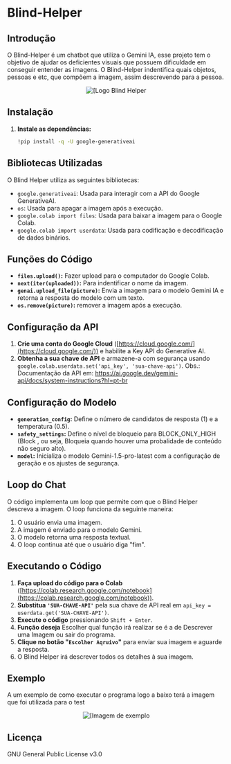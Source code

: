 # Blind-Helper

## Introdução
O Blind-Helper é um chatbot que utiliza o Gemini IA, esse projeto tem o objetivo de ajudar os deficientes visuais que possuem dificuldade em conseguir entender as imagens. O Blind-Helper indentifica quais objetos, pessoas e etc, que compõem a imagem, assim descrevendo para a pessoa.

<div align="center">
  <img alt="[Logo Blind Helper" src="https://github.com/rafaelnator/Blind-Helper/blob/main/Imagem-README/Blind_Helper.png" heght="50px"/>
</div>

## Instalação

1. **Instale as dependências:**

   ```bash
   !pip install -q -U google-generativeai
   ```

## Bibliotecas Utilizadas

O Blind Helper utiliza as seguintes bibliotecas:

* `google.generativeai`: Usada para interagir com a API do Google GenerativeAI.
* `os`: Usada para apagar a imagem após a execução.
* `google.colab import files`: Usada para baixar a imagem para o Google Colab.
* `google.colab import userdata`: Usada para codificação e decodificação de dados binários.

## Funções do Código

* **`files.upload()`:** Fazer upload para o computador do Google Colab.
* **`next(iter(uploaded))`:** Para indentificar o nome da imagem.
* **`genai.upload_file(picture)`:** Envia a imagem para o modelo Gemini IA e retorna a resposta do modelo com um texto.
* **`os.remove(picture)`:** remover a imagem após a execução.

## Configuração da API

1. **Crie uma conta do Google Cloud** ([https://cloud.google.com/](https://cloud.google.com/)) e habilite a Key API do Generative AI.
2. **Obtenha a sua chave de API** e armazene-a com segurança usando `google.colab.userdata.set('api_key', 'sua-chave-api')`.
Obs.: Documentação da API em: https://ai.google.dev/gemini-api/docs/system-instructions?hl=pt-br

## Configuração do Modelo

* **`generation_config`:** Define o número de candidatos de resposta (1) e a temperatura (0.5).
* **`safety_settings`:** Define o nível de bloqueio para BLOCK_ONLY_HIGH (Block , ou seja, Bloqueia quando houver uma probalidade de conteúdo não seguro alto).
* **`model`:** Inicializa o modelo Gemini-1.5-pro-latest com a configuração de geração e os ajustes de segurança.

## Loop do Chat

O código implementa um loop que permite com que o Blind Helper descreva a imagem. O loop funciona da seguinte maneira:

1. O usuário envia uma imagem.
2. A imagem é enviado para o modelo Gemini.
3. O modelo retorna uma resposta textual.
4. O loop continua até que o usuário diga "fim".

## Executando o Código

1. **Faça upload do código para o Colab** ([https://colab.research.google.com/notebook](https://colab.research.google.com/notebook)).
2. **Substitua `'SUA-CHAVE-API'`** pela sua chave de API real em `api_key = userdata.get('SUA-CHAVE-API')`.
3. **Execute o código** pressionando `Shift + Enter`.
3. **Função deseja** Escolher qual função irá realizar se é a de Descrever uma Imagem ou sair do programa.
4. **Clique no botão "`Escolher Aqruivo`"** para enviar sua imagem e aguarde a resposta.
5. O Blind Helper irá descrever todos os detalhes à sua imagem.

## Exemplo
A um exemplo de como executar o programa logo a baixo terá a imagem que foi utilizada para o test

<div align="center">
  <img alt="[Imagem de exemplo" src="https://github.com/rafaelnator/Blind_Helper/blob/main/Imagem-README/michael_jordan.png" heght="50px"/>
</div>

## Licença

GNU General Public License v3.0

